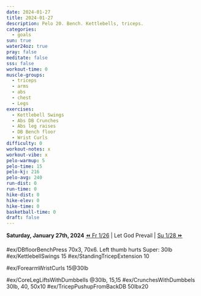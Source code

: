 ```yaml
---
date: 2024-01-27
title: 2024-01-27
description: Pelo 20. Bench. Kettlebells, triceps.
categories:
  - goals
sun: true
water24oz: true
pray: false
meditate: false
sss: false
workout-time: 0
muscle-groups:
  - triceps
  - arms
  - abs
  - chest
  - Legs
exercises:
  - Kettlebell Swings
  - Abs DB Crunches
  - Abs leg raises
  - DB Bench floor
  - Wrist Curls
difficulty: 0
workout-notes: x
workout-vibe: x
pelo-warmup: 5
pelo-time: 15
pelo-kj: 216
pelo-avg: 240
run-dist: 0
run-time: 0
hike-dist: 0
hike-elev: 0
hike-time: 0
basketball-time: 0
draft: false
---
```

**Saturday, January 27th, 2024**
[⏪ Fr 1/26](goals/2024-01-26) | Let God Prevail | [Su 1/28 ⏩](goals/2024-01-28)


#ex/DBfloorBenchPress 70x3, 70x6. Left thumb hurts 
Super: 30lb
#ex/KettlebellSwings 15
#ex/StandingTricepExtension 10

#ex/ForearmWristCurls 15@30lb

#ex/CoreLegLiftsWithDumbbells @30lb, 15,15
#ex/CrunchesWithDumbbels 30lb, 40, 50x10
#ex/TricepPushupFromBackDB 50lbx20
